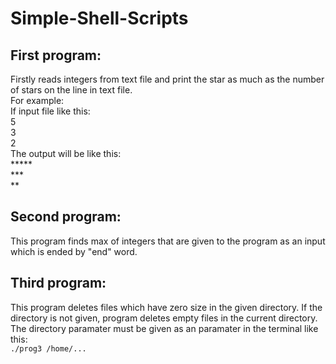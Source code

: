 # Simple-Shell-Scripts

## First program:
Firstly reads integers from text file and print the star as much as the number of stars on the line in text file. <br />
For example: <br />
If input file like this: <br />
5<br />
3<br />
2<br />
The output will be like this: <br />
***** <br />
*** <br />
** <br />

## Second program:
This program finds max of integers that are given to the program as an input which is ended by "end" word.

## Third program:
This program deletes files which have zero size in the given directory. If the directory is not given, program deletes empty files in the current directory. The directory paramater must be given as an paramater in the terminal like this: <br />
```./prog3 /home/...```
